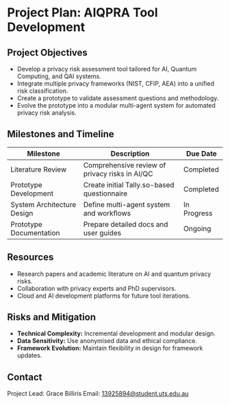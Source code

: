 # Project Plan: AIQPRA Tool Development

## Project Objectives

-   Develop a privacy risk assessment tool tailored for AI, Quantum Computing, and QAI systems.
-   Integrate multiple privacy frameworks (NIST, CFIP, AEA) into a unified risk classification.
-   Create a prototype to validate assessment questions and methodology.
-   Evolve the prototype into a modular multi-agent system for automated privacy risk analysis.

## Milestones and Timeline

| Milestone                  | Description                                    | Due Date    |
| -------------------------- | ---------------------------------------------- | ----------- |
| Literature Review          | Comprehensive review of privacy risks in AI/QC | Completed   |
| Prototype Development      | Create initial Tally.so-based questionnaire    | Completed   |
| System Architecture Design | Define multi-agent system and workflows        | In Progress |
| Prototype Documentation    | Prepare detailed docs and user guides          | Ongoing     |

## Resources

-   Research papers and academic literature on AI and quantum privacy risks.
-   Collaboration with privacy experts and PhD supervisors.
-   Cloud and AI development platforms for future tool iterations.

## Risks and Mitigation

-   **Technical Complexity:** Incremental development and modular design.
-   **Data Sensitivity:** Use anonymised data and ethical compliance.
-   **Framework Evolution:** Maintain flexibility in design for framework updates.

## Contact

Project Lead: Grace Billiris
Email: 13925894@student.uts.edu.au
